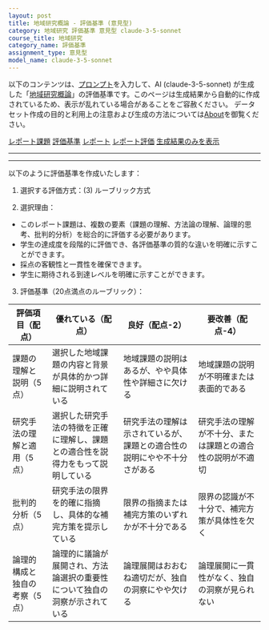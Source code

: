 ```yaml
---
layout: post
title: 地域研究概論 - 評価基準 (意見型)
category: 地域研究 評価基準 意見型 claude-3-5-sonnet
course_title: 地域研究
category_name: 評価基準
assignment_type: 意見型
model_name: claude-3-5-sonnet
---
```


以下のコンテンツは、[プロンプト](http://127.0.0.1:8000/generated/地域研究/claude-3-5-sonnet/prompt_評価基準-意見型.md)を入力して、AI (claude-3-5-sonnet) が生成した「[地域研究概論](/contents/地域研究/)」の評価基準です。このページは生成結果から自動的に作成されているため、表示が乱れている場合があることをご容赦ください。
データセット作成の目的と利用上の注意および生成の方法については[About](/About)を御覧ください。

[レポート課題](../レポート課題-意見型)
[評価基準](../評価基準-意見型)
[レポート](../レポート-意見型)
[レポート評価](../レポート評価-意見型)
[生成結果のみを表示](http://127.0.0.1:8000/generated/地域研究/claude-3-5-sonnet/評価基準-意見型.md)
  

***
***
  
以下のように評価基準を作成いたします：

1. 選択する評価方式：(3) ルーブリック方式

2. 選択理由：
- このレポート課題は、複数の要素（課題の理解、方法論の理解、論理的思考、批判的分析）を総合的に評価する必要があります。
- 学生の達成度を段階的に評価でき、各評価基準の質的な違いを明確に示すことができます。
- 採点の客観性と一貫性を確保できます。
- 学生に期待される到達レベルを明確に示すことができます。

3. 評価基準（20点満点のルーブリック）：

| 評価項目（配点） | 優れている（配点） | 良好（配点-2） | 要改善（配点-4） |
|-----------------|------------------|---------------|----------------|
| 課題の理解と説明（5点） | 選択した地域課題の内容と背景が具体的かつ詳細に説明されている | 地域課題の説明はあるが、やや具体性や詳細さに欠ける | 地域課題の説明が不明確または表面的である |
| 研究手法の理解と適用（5点） | 選択した研究手法の特徴を正確に理解し、課題との適合性を説得力をもって説明している | 研究手法の理解は示されているが、課題との適合性の説明にやや不十分さがある | 研究手法の理解が不十分、または課題との適合性の説明が不適切 |
| 批判的分析（5点） | 研究手法の限界を的確に指摘し、具体的な補完方策を提示している | 限界の指摘または補完方策のいずれかが不十分である | 限界の認識が不十分で、補完方策が具体性を欠く |
| 論理的構成と独自の考察（5点） | 論理的に議論が展開され、方法論選択の重要性について独自の洞察が示されている | 論理展開はおおむね適切だが、独自の洞察にやや欠ける | 論理展開に一貫性がなく、独自の洞察が見られない |
